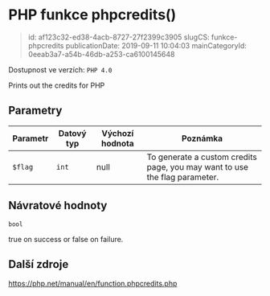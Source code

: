 PHP funkce phpcredits()
================================

> id: af123c32-ed38-4acb-8727-27f2399c3905
> slugCS: funkce-phpcredits
> publicationDate: 2019-09-11 10:04:03
> mainCategoryId: 0eeab3a7-a54b-46db-a253-ca6100145648

Dostupnost ve verzích: `PHP 4.0`

Prints out the credits for PHP


Parametry
--------------

| Parametr | Datový typ | Výchozí hodnota | Poznámka |
|-----|-----|-----|-----|
| `$flag` | `int` | null | To generate a custom credits page, you may want to use the flag parameter. |


Návratové hodnoty
----------------

`bool`

true on success or false on failure.

Další zdroje
------------

https://php.net/manual/en/function.phpcredits.php
